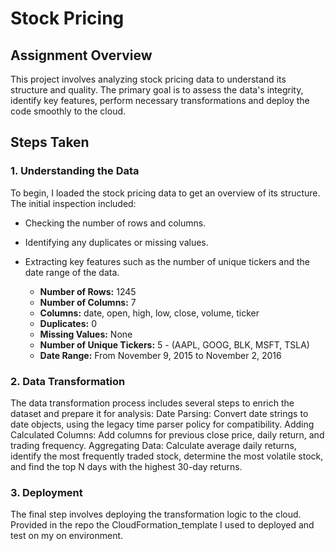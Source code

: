
# Stock Pricing 

## Assignment Overview

This project involves analyzing stock pricing data to understand its structure and quality. The primary goal is to assess the data's integrity, identify key features, perform necessary transformations and deploy the code smoothly to the cloud.

## Steps Taken

### 1. Understanding the Data

To begin, I loaded the stock pricing data to get an overview of its structure. The initial inspection included:
- Checking the number of rows and columns.
- Identifying any duplicates or missing values.
- Extracting key features such as the number of unique tickers and the date range of the data.

    - **Number of Rows:** 1245
    - **Number of Columns:** 7
    - **Columns:** date, open, high, low, close, volume, ticker
    - **Duplicates:** 0
    - **Missing Values:** None
    - **Number of Unique Tickers:** 5 - (AAPL, GOOG, BLK, MSFT, TSLA)
    - **Date Range:** From November 9, 2015 to November 2, 2016

### 2. Data Transformation
The data transformation process includes several steps to enrich the dataset and prepare it for analysis:
    Date Parsing: Convert date strings to date objects, using the legacy time parser policy for compatibility.
    Adding Calculated Columns: Add columns for previous close price, daily return, and trading frequency.
    Aggregating Data: Calculate average daily returns, identify the most frequently traded stock, determine the most volatile stock, and find the top N days with       the highest 30-day returns.

### 3. Deployment
The final step involves deploying the transformation logic to the cloud. 
Provided in the repo the CloudFormation_template I used to deployed and test on my on environment.

